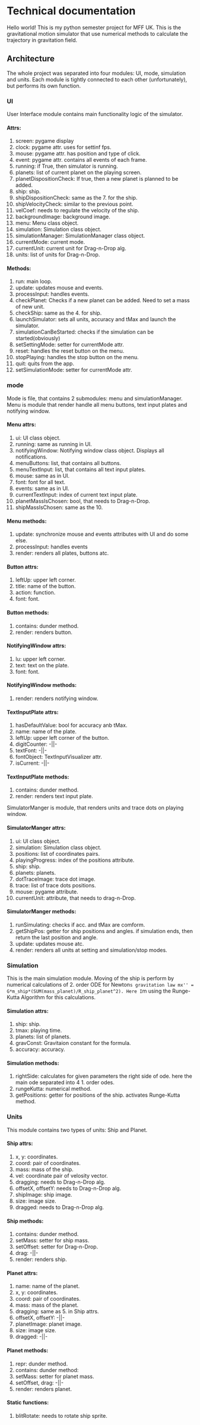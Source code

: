 # Technical documentation
Hello world! This is my python semester project for MFF UK. This is the gravitational motion simulator that use numerical methods to calculate the trajectory in gravitation field. 

## Architecture
The whole project was separated into four modules: UI, mode, simulation and units. Each module is tightly connected to each other (unfortunately), but performs its own function.
### UI
User Interface module contains main functionality logic of the simulator. 
#### Attrs:
1. screen: pygame display
2. clock: pygame attr. uses for settinf fps.
3. mouse: pygame attr. has position and type of click.
4. event: pygame attr. contains all events of each frame.
5. running: if True, then simulator is running.
6. planets: list of current planet on the playing screen.
7. planetDispositionCheck: If true, then a new planet is planned to be added.
8. ship: ship.
9. shipDispositionCheck: same as the 7. for the ship.
10. shipVelocityCheck: similar to the previous point.
11. velCoef: needs to regulate the velocity of the ship.
12. backgroundImage: background image.
13. menu: Menu class object.
14. simulation: Simulation class object.
15. simulationManager: SimulationManager class object.
16. currentMode: current mode.
17. currentUnit: current unit for Drag-n-Drop alg.
18. units: list of units for Drag-n-Drop.

#### Methods:
1. run: main loop.
2. update: updates mouse and events.
3. processInput: handles events.
4. checkPlanet: Checks if a new planet can be added. Need to set a mass of new unit.
5. checkShip: same as the 4. for ship.
6. launchSimulator: sets all units, accuracy and tMax and launch the simulator.
7. simulationCanBeStarted: checks if the simulation can be started(obviously)
8. setSettingMode: setter for currentMode attr.
9. reset: handles the reset button on the menu.
10. stopPlaying: handles the stop button on the menu.
11. quit: quits from the app.
12. setSimulationMode: setter for currentMode attr.

### mode
Mode is file, that contains 2 submodules: menu and simulationManager.
Menu is module that render handle all menu buttons, text input plates and notifying window.
#### Menu attrs:
1. ui: UI class object.
2. running: same as running in UI.
3. notifyingWindow: Notifying window class object. Displays all notifications.
4. menuButtons: list, that contains all buttons.
5. menuTextInput: list, that contains all text input plates.
6. mouse: same as in UI.
7. font: font for all text.
8. events: same as in UI.
9. currentTextInput: index of current text input plate.
10. planetMassIsChosen: bool, that needs to Drag-n-Drop.
11. shipMassIsChosen: same as the 10.

#### Menu methods:
1. update: synchronize mouse and events attributes with UI and do some else.
2. processInput: handles events
3. render: renders all plates, buttons atc.

#### Button attrs:
1. leftUp: upper left corner.
2. title: name of the button.
3. action: function.
4. font: font.

#### Button methods:
1. contains: dunder method.
2. render: renders button.

#### NotifyingWindow attrs:
1. lu: upper left corner.
2. text: text on the plate.
3. font: font.

#### NotifyingWindow methods:
1. render: renders notifying window.

#### TextInputPlate attrs:
1. hasDefaultValue: bool for accuracy anb tMax.
2. name: name of the plate.
3. leftUp: upper left corner of the button.
4. digitCounter: -||-
5. textFont: -||-
6. fontObject: TextInputVisualizer attr.
7. isCurrent: -||-

#### TextInputPlate methods:
1. contains: dunder method.
2. render: renders text input plate.

SimulatorManger is module, that renders units and trace dots on playing window.

#### SimulatorManger attrs:
1. ui: UI class object.
2. simulation: Simulation class object.
3. positions: list of coordinates pairs.
4. playingProgress: index of the positions attribute.
5. ship: ship.
6. planets: planets.
7. dotTraceImage: trace dot image.
8. trace: list of trace dots positions.
9. mouse: pygame attribute.
10. currentUnit: attribute, that needs to drag-n-Drop.

#### SimulatorManger methods:
1. runSimulating: checks if acc. and tMax are comform.
2. getShipPos: getter for ship positions and angles. if simulation ends, then return the last position and angle.
3. update: updates mouse atc.
4. render: renders all units at setting and simulation/stop modes.

### Simulation
This is the main simulation module. Moving of the ship is perform by numerical calculations of 2. order ODE for Newton`s gravitation law mx'' = G*m_ship*(SUM(mass_planet)/R_ship_planet^2). Here I`m using the Runge-Kutta Algorithm for this calculations.

#### Simulation attrs:
1. ship: ship.
2. tmax: playing time.
3. planets: list of planets.
4. gravConst: Gravitaion constant for the formula.
5. accuracy: accuracy.

#### Simulation methods:
1. rightSide: calculates for given parameters the right side of ode. here the main ode separated into 4 1. order odes.
2. rungeKutta: numerical method.
3. getPositions: getter for positions of the ship. activates Runge-Kutta method.

### Units
This module contains two types of units: Ship and Planet.

#### Ship attrs:
1. x, y: coordinates.
2. coord: pair of coordinates.
3. mass: mass of the ship.
4. vel: coordinate pair of velosity vector.
5. dragging: needs to Drag-n-Drop alg.
6. offsetX, offsetY: needs to Drag-n-Drop alg.
7. shipImage: ship image.
8. size: image size.
9. dragged: needs to Drag-n-Drop alg.

#### Ship methods:
1. contains: dunder method.
2. setMass: setter for ship mass.
3. setOffset: setter for Drag-n-Drop.
4. drag: -||-
5. render: renders ship.

#### Planet attrs:
1. name: name of the planet.
2. x, y: coordinates.
3. coord: pair of coordinates.
4. mass: mass of the planet.
5. dragging: same as 5. in Ship attrs.
6. offsetX, offsetY: -||-
7. planetImage: planet image.
8. size: image size.
9. dragged: -||-

#### Planet methods:
1. repr: dunder method.
2. contains: dunder method:
3. setMass: setter for planet mass.
4. setOffset, drag: -||-
5. render: renders planet.

#### Static functions:
1. blitRotate: needs to rotate ship sprite.

